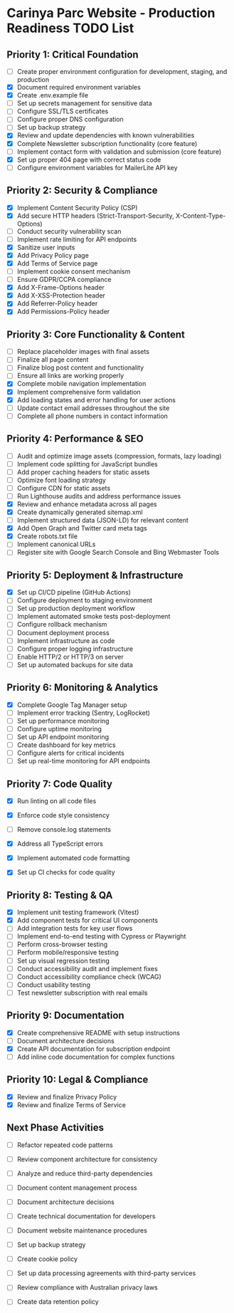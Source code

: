 # Carinya Parc Website - Production Readiness TODO List

## Priority 1: Critical Foundation

- [ ] Create proper environment configuration for development, staging, and production
- [x] Document required environment variables
- [x] Create .env.example file
- [ ] Set up secrets management for sensitive data
- [ ] Configure SSL/TLS certificates
- [ ] Configure proper DNS configuration
- [ ] Set up backup strategy
- [x] Review and update dependencies with known vulnerabilities
- [x] Complete Newsletter subscription functionality (core feature)
- [ ] Implement contact form with validation and submission (core feature)
- [x] Set up proper 404 page with correct status code
- [ ] Configure environment variables for MailerLite API key

## Priority 2: Security & Compliance

- [x] Implement Content Security Policy (CSP)
- [x] Add secure HTTP headers (Strict-Transport-Security, X-Content-Type-Options)
- [ ] Conduct security vulnerability scan
- [ ] Implement rate limiting for API endpoints
- [x] Sanitize user inputs
- [x] Add Privacy Policy page
- [x] Add Terms of Service page
- [ ] Implement cookie consent mechanism
- [ ] Ensure GDPR/CCPA compliance
- [x] Add X-Frame-Options header
- [x] Add X-XSS-Protection header
- [x] Add Referrer-Policy header
- [x] Add Permissions-Policy header

## Priority 3: Core Functionality & Content

- [ ] Replace placeholder images with final assets
- [ ] Finalize all page content
- [ ] Finalize blog post content and functionality
- [ ] Ensure all links are working properly
- [x] Complete mobile navigation implementation
- [x] Implement comprehensive form validation
- [x] Add loading states and error handling for user actions
- [ ] Update contact email addresses throughout the site
- [ ] Complete all phone numbers in contact information

## Priority 4: Performance & SEO

- [ ] Audit and optimize image assets (compression, formats, lazy loading)
- [ ] Implement code splitting for JavaScript bundles
- [ ] Add proper caching headers for static assets
- [ ] Optimize font loading strategy
- [ ] Configure CDN for static assets
- [ ] Run Lighthouse audits and address performance issues
- [x] Review and enhance metadata across all pages
- [x] Create dynamically generated sitemap.xml
- [ ] Implement structured data (JSON-LD) for relevant content
- [x] Add Open Graph and Twitter card meta tags
- [x] Create robots.txt file
- [ ] Implement canonical URLs
- [ ] Register site with Google Search Console and Bing Webmaster Tools

## Priority 5: Deployment & Infrastructure

- [x] Set up CI/CD pipeline (GitHub Actions)
- [ ] Configure deployment to staging environment
- [ ] Set up production deployment workflow
- [ ] Implement automated smoke tests post-deployment
- [ ] Configure rollback mechanism
- [ ] Document deployment process
- [ ] Implement infrastructure as code
- [ ] Configure proper logging infrastructure
- [ ] Enable HTTP/2 or HTTP/3 on server
- [ ] Set up automated backups for site data

## Priority 6: Monitoring & Analytics

- [x] Complete Google Tag Manager setup
- [ ] Implement error tracking (Sentry, LogRocket)
- [ ] Set up performance monitoring
- [ ] Configure uptime monitoring
- [ ] Set up API endpoint monitoring
- [ ] Create dashboard for key metrics
- [ ] Configure alerts for critical incidents
- [ ] Set up real-time monitoring for API endpoints

## Priority 7: Code Quality

- [x] Run linting on all code files
- [x] Enforce code style consistency
- [ ] Remove console.log statements
- [x] Address all TypeScript errors

- [x] Implement automated code formatting
- [x] Set up CI checks for code quality

## Priority 8: Testing & QA

- [x] Implement unit testing framework (Vitest)
- [x] Add component tests for critical UI components
- [ ] Add integration tests for key user flows
- [ ] Implement end-to-end testing with Cypress or Playwright
- [ ] Perform cross-browser testing
- [ ] Perform mobile/responsive testing
- [ ] Set up visual regression testing
- [ ] Conduct accessibility audit and implement fixes
- [ ] Conduct accessibility compliance check (WCAG)
- [ ] Conduct usability testing
- [ ] Test newsletter subscription with real emails

## Priority 9: Documentation

- [x] Create comprehensive README with setup instructions
- [ ] Document architecture decisions
- [x] Create API documentation for subscription endpoint
- [ ] Add inline code documentation for complex functions

## Priority 10: Legal & Compliance

- [x] Review and finalize Privacy Policy
- [x] Review and finalize Terms of Service

## Next Phase Activities

- [ ] Refactor repeated code patterns
- [ ] Review component architecture for consistency
- [ ] Analyze and reduce third-party dependencies

- [ ] Document content management process
- [ ] Document architecture decisions
- [ ] Create technical documentation for developers
- [ ] Document website maintenance procedures

- [ ] Set up backup strategy
- [ ] Create cookie policy
- [ ] Set up data processing agreements with third-party services
- [ ] Review compliance with Australian privacy laws
- [ ] Create data retention policy
